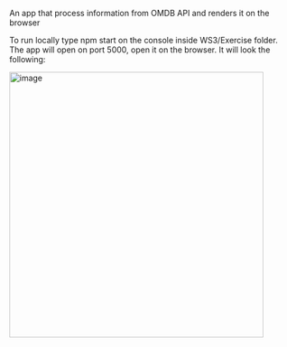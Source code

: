 An app that process information from OMDB API and renders it on the browser

To run locally type npm start on the console inside WS3/Exercise folder. The app will open on port 5000, open it on the browser.
It will look the following:

<img width="450" height="470" alt="image" src="https://github.com/user-attachments/assets/0a14e38d-12a9-4e5a-886f-bbfa5f3dca03" />
